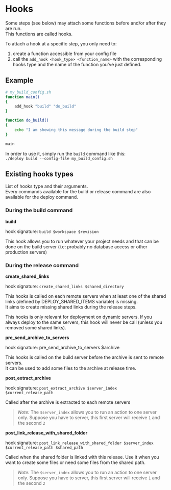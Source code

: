 Hooks
=====

Some steps (see below) may attach some functions before and/or after they are run.  
This functions are called hooks.

To attach a hook at a specific step, you only need to:

1. create a function accessible from your config file
2. call the `add_hook <hook_type> <function_name>` with the corresponding hooks type and the name of the function you've just defined.

## Example

```bash
# my_build_config.sh
function main()
{
    add_hook "build" "do_build"
}

function do_build()
{
    echo "I am showing this message during the build step"
}

main
```

In order to use it, simply run the `build` command like this:  
`./deploy build --config-file my_build_config.sh`

## Existing hooks types

List of hooks type and their arguments.  
Every commands available for the build or release command are also available for the deploy command.
 
### During the build command

**build**

hook signature: `build $workspace $revision`

This hook allows you to run whatever your project needs and that can be done on the build server (i.e: probably no database access or other production servers)

### During the release command

**create_shared_links**

hook signature: `create_shared_links $shared_directory`

This hooks is called on each remote servers when at least one of the shared links (defined by DEPLOY_SHARED_ITEMS variable) is missing.  
It aims to create missing shared links during the release steps.

This hooks is only relevant for deployment on dynamic servers. If you always deploy to the same servers, this hook will never be call (unless you removed some shared links).

**pre_send_archive_to_servers**

hook signature: pre_send_archive_to_servers $archive

This hooks is called on the build server before the archive is sent to remote servers.  
It can be used to add some files to the archive at release time.

**post_extract_archive**

hook signature: `post_extract_archive $server_index $current_release_path`

Called after the archive is extracted to each remote servers

> *Note:* The `$server_index` allows you to run an action to one server only. Suppose you have to server, this first server will receive `1` and the second `2`

**post_link_release_with_shared_folder**

hook signature: `post_link_release_with_shared_folder $server_index $current_release_path $shared_path`

Called when the shared folder is linked with this release. Use it when you want to create some files or need some files from the shared path.

> *Note:* The `$server_index` allows you to run an action to one server only. Suppose you have to server, this first server will receive `1` and the second `2`
